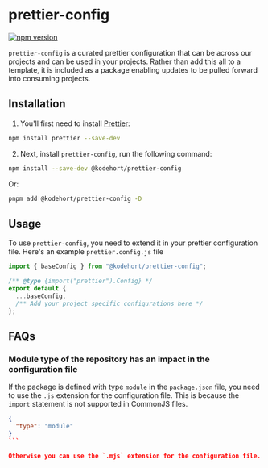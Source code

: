 # prettier-config

[![npm version](https://badge.fury.io/js/@kodehort%2Fprettier-config.svg)](https://badge.fury.io/js/@kodehort%2Fprettier-config)

`prettier-config` is a curated prettier configuration that can be
across our projects and can be used in your projects. Rather than
add this all to a template, it is included as a package
enabling updates to be pulled forward into consuming projects.

## Installation

1. You'll first need to install [Prettier](https://prettier.io/):

```sh
npm install prettier --save-dev
```

2. Next, install `prettier-config`, run the following command:

```sh
npm install --save-dev @kodehort/prettier-config
```

Or:

```sh
pnpm add @kodehort/prettier-config -D
```

## Usage

To use `prettier-config`, you need to extend it in your prettier
configuration file. Here's an example `prettier.config.js` file

```javascript prettier.config.js
import { baseConfig } from "@kodehort/prettier-config";

/** @type {import("prettier").Config} */
export default {
  ...baseConfig,
  /** Add your project specific configurations here */
};
```

## FAQs

### Module type of the repository has an impact in the configuration file

If the package is defined with type `module` in the `package.json` file, you
need to use the `.js` extension for the configuration file. This
is because the `import` statement is not supported in CommonJS files.

````json package.json
{
  "type": "module"
}
```

Otherwise you can use the `.mjs` extension for the configuration file.
````
